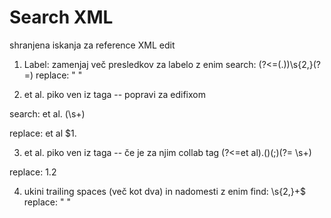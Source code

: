 # Search XML

shranjena iskanja za reference XML edit

1. Label: zamenjaj več presledkov za labelo z enim
search: (?<=(\.))\s{2,}(?=</label>)
replace: " "

2. et al. piko ven iz taga -- popravi za edifixom

search: 
et al.</etal>
(\s+)</person-group>

replace:
et al</etal>
$1</person-group>.

3. et al. piko ven iz taga -- če je za njim collab tag
(?<=<etal>et al).(</etal>)(;)(?= 
\s+<collab>)

replace:
$1.$2

4. ukini trailing spaces (več kot dva) in nadomesti z enim
find: \s{2,}+$
replace: " "

